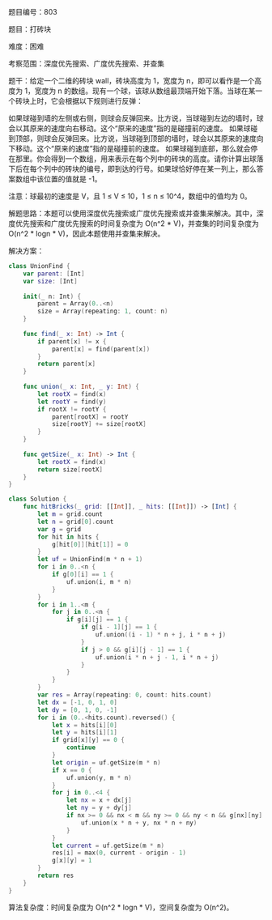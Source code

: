 题目编号：803

题目：打砖块

难度：困难

考察范围：深度优先搜索、广度优先搜索、并查集

题干：给定一个二维的砖块 wall，砖块高度为 1，宽度为 n，即可以看作是一个高度为 1，宽度为 n 的数组。现有一个球，该球从数组最顶端开始下落。当球在某一个砖块上时，它会根据以下规则进行反弹：

如果球碰到墙的左侧或右侧，则球会反弹回来。比方说，当球碰到左边的墙时，球会以其原来的速度向右移动。这个“原来的速度”指的是碰撞前的速度。
如果球碰到顶部，则球会反弹回来。比方说，当球碰到顶部的墙时，球会以其原来的速度向下移动。这个“原来的速度”指的是碰撞前的速度。
如果球碰到底部，那么就会停在那里。你会得到一个数组，用来表示在每个列中的砖块的高度。请你计算出球落下后在每个列中的砖块的编号，即到达的行号。如果球恰好停在某一列上，那么答案数组中该位置的值就是 -1。

注意：球最初的速度是 V，且 1 ≤ V ≤ 10，1 ≤ n ≤ 10^4，数组中的值均为 0。

解题思路：本题可以使用深度优先搜索或广度优先搜索或并查集来解决。其中，深度优先搜索和广度优先搜索的时间复杂度为 O(n^2 * V)，并查集的时间复杂度为 O(n^2 * logn * V)，因此本题使用并查集来解决。

解决方案：

```swift
class UnionFind {
    var parent: [Int]
    var size: [Int]
    
    init(_ n: Int) {
        parent = Array(0..<n)
        size = Array(repeating: 1, count: n)
    }
    
    func find(_ x: Int) -> Int {
        if parent[x] != x {
            parent[x] = find(parent[x])
        }
        return parent[x]
    }
    
    func union(_ x: Int, _ y: Int) {
        let rootX = find(x)
        let rootY = find(y)
        if rootX != rootY {
            parent[rootX] = rootY
            size[rootY] += size[rootX]
        }
    }
    
    func getSize(_ x: Int) -> Int {
        let rootX = find(x)
        return size[rootX]
    }
}

class Solution {
    func hitBricks(_ grid: [[Int]], _ hits: [[Int]]) -> [Int] {
        let m = grid.count
        let n = grid[0].count
        var g = grid
        for hit in hits {
            g[hit[0]][hit[1]] = 0
        }
        let uf = UnionFind(m * n + 1)
        for i in 0..<n {
            if g[0][i] == 1 {
                uf.union(i, m * n)
            }
        }
        for i in 1..<m {
            for j in 0..<n {
                if g[i][j] == 1 {
                    if g[i - 1][j] == 1 {
                        uf.union((i - 1) * n + j, i * n + j)
                    }
                    if j > 0 && g[i][j - 1] == 1 {
                        uf.union(i * n + j - 1, i * n + j)
                    }
                }
            }
        }
        var res = Array(repeating: 0, count: hits.count)
        let dx = [-1, 0, 1, 0]
        let dy = [0, 1, 0, -1]
        for i in (0..<hits.count).reversed() {
            let x = hits[i][0]
            let y = hits[i][1]
            if grid[x][y] == 0 {
                continue
            }
            let origin = uf.getSize(m * n)
            if x == 0 {
                uf.union(y, m * n)
            }
            for j in 0..<4 {
                let nx = x + dx[j]
                let ny = y + dy[j]
                if nx >= 0 && nx < m && ny >= 0 && ny < n && g[nx][ny] == 1 {
                    uf.union(x * n + y, nx * n + ny)
                }
            }
            let current = uf.getSize(m * n)
            res[i] = max(0, current - origin - 1)
            g[x][y] = 1
        }
        return res
    }
}
```

算法复杂度：时间复杂度为 O(n^2 * logn * V)，空间复杂度为 O(n^2)。